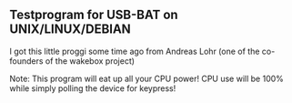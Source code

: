 ## Testprogram for USB-BAT on UNIX/LINUX/DEBIAN  
  
I got this little proggi some time ago from Andreas Lohr (one of the co-founders of the wakebox project)

Note: This program will eat up all your CPU power! CPU use will be 100% while simply polling the device for keypress!
